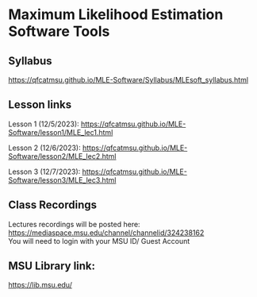 # Maximum Likelihood Estimation Software Tools

## Syllabus

<https://qfcatmsu.github.io/MLE-Software/Syllabus/MLEsoft_syllabus.html>

## Lesson links

Lesson 1 (12/5/2023):
<https://qfcatmsu.github.io/MLE-Software/lesson1/MLE_lec1.html>  

Lesson 2 (12/6/2023):
<https://qfcatmsu.github.io/MLE-Software/lesson2/MLE_lec2.html>  

Lesson 3 (12/7/2023):
<https://qfcatmsu.github.io/MLE-Software/lesson3/MLE_lec3.html>  

## Class Recordings

Lectures recordings will be posted here:
<https://mediaspace.msu.edu/channel/channelid/324238162>  
You will need to login with your MSU ID/ Guest Account

## MSU Library link:

<https://lib.msu.edu/>  
